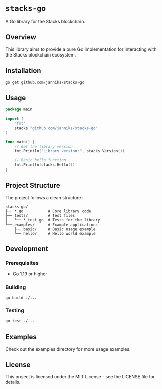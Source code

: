 # `stacks-go`

A Go library for the Stacks blockchain.

## Overview

This library aims to provide a pure Go implementation for interacting with the Stacks blockchain ecosystem.

## Installation

```bash
go get github.com/janniks/stacks-go
```

## Usage

```go
package main

import (
	"fmt"
	stacks "github.com/janniks/stacks-go"
)

func main() {
	// Get the library version
	fmt.Println("Library version:", stacks.Version())

	// Basic hello function
	fmt.Println(stacks.Hello())
}
```

## Project Structure

The project follows a clean structure:

```
stacks-go/
├── *.go           # Core library code
├── tests/         # Test files
│   └── *_test.go  # Tests for the library
└── examples/      # Example applications
    ├── basic/     # Basic usage example
    └── hello/     # Hello world example
```

## Development

### Prerequisites

- Go 1.19 or higher

### Building

```bash
go build ./...
```

### Testing

```bash
go test ./...
```

## Examples

Check out the examples directory for more usage examples.

## License

This project is licensed under the MIT License - see the LICENSE file for details.
